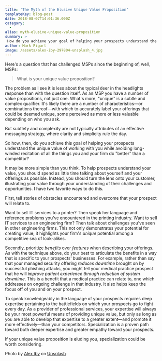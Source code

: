 ```yaml
---
title: 'The Myth of the Elusive Unique Value Proposition'
templateKey: blog-post
date: 2018-08-07T14:01:36.000Z
category: 
  -
alias: myth-elusive-unique-value-proposition
summary: > 
 How do you achieve your goal of helping your prospects understand the unique value of working with you without some long-winded recitation of all the things you and your firm do "better" than a competitor? It may be more simple than you think.
author: Mark Figart
image: /assets/alex-iby-297804-unsplash_4.jpg
---
```


Here's a question that has challenged MSPs since the beginning of, well, MSPs:

> What is your unique value proposition?

The problem as I see it is less about the typical deer in the headlights response than with the question itself. As an MSP you have a number of value propositions, not just one. What's more, "unique" is a subtle and complex qualifier. It's likely there are a number of characteristics—or combinations thereof—with which to accurately label your offerings that could be deemed unique, some perceived as more or less valuable depending on who you ask.

But subtlety and complexity are not typically attributes of an effective messaging strategy, where clarity and simplicity rule the day.

So how, then, do you achieve this goal of helping your prospects understand the unique value of working with you while avoiding long-winded recitation of all the things you and your firm do "better" than a competitor?

It may be more simple than you think. To help prospects understand your value, you should spend as little time talking about yourself and your offerings as possible. Instead, you should turn the lens onto your customer, illustrating your value through your understanding of their challenges and opportunities. I have two favorite ways to do this.

First, tell stories of obstacles encountered and overcome that your prospect will relate to.

Want to sell IT services to a printer? Then speak her language and reference problems you've encountered in the printing industry. Want to sell IT services to an engineering firm? Then talk about challenges you've seen in other engineering firms. This not only demonstrates your potential for creating value, it highlights your firm's _unique_ potential among a competitive sea of look-alikes.

Secondly, prioritize _benefits_ over _features_ when describing your offerings. As with the technique above, do your best to articulate the benefits in a way that is specific to your prospects' businesses. For example, rather than say that your managed security offering _reduces downtime_ brought on by successful phishing attacks, you might tell your medical practice prospect that he will _improve patient experience through reduction of system downtime_. This is a benefit that a medical practice can relate to, one which addresses on ongoing challenge in that industry. It also helps keep the focus off of you and on your prospect.

To speak knowledgeably in the language of your prospects requires deep expertise pertaining to the battlefields on which your prospects go to fight every day. As a provider of professional services, your expertise will always be your most powerful means of providing unique value, but only as long as you are able to develop that expertise to a greater extent—and promote it more effectively—than your competitors. Specialization is a proven path toward both deeper expertise and greater empathy toward your prospects.

If your unique value proposition is eluding you, specialization could be worth considering.

Photo by [Alex Iby](https://unsplash.com/photos/zhnKlABmTP0?utm_source=unsplash&utm_medium=referral&utm_content=creditCopyText) on [Unsplash](https://unsplash.com/search/photos/hiding?utm_source=unsplash&utm_medium=referral&utm_content=creditCopyText)
